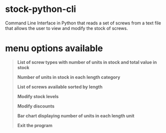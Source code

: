 # stock-python-cli
Command Line Interface in Python that reads a set of screws from a text file that allows the user to view and modify the stock of screws.

# menu options available
>**List of screw types with number of units in stock and total value in stock**
>
>**Number of units in stock in each length category**
>
>**List of screws available sorted by length**
>
>**Modify stock levels**
>
>**Modify discounts**
>
>**Bar chart displaying number of units in each length unit**
>
>**Exit the program**
